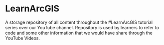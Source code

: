 # LearnArcGIS
A storage repository of all content throughout the #LearnArcGIS tutorial series over our YouTube channel. Repository is used by learners to refer to code and some other information that we would have share through the YouTube Videos. 
